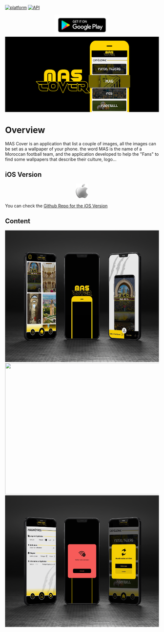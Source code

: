 [![platform](https://img.shields.io/badge/platform-Android-yellow.svg)](https://www.android.com)
[![API](https://img.shields.io/badge/API-23%2B-brightgreen.svg?style=plastic)](https://android-arsenal.com/api?level=23)

<center>
<a href="https://play.google.com/store/apps/details?id=tahadeta.example.mascover"><img src="/play_store_icon.png" width="180" height="70"/></a>
</center>
<img src="/mas_cover.png"/>

# Overview
MAS Cover is an application that list a couple of images, all the images can be set as a wallpaper of your phone.
the word MAS is the name of a Moroccan football team, and the application developed to help the "Fans" to find some wallpapers that describe their culture, logo...

## iOS Version
<center>
<a href="https://github.com/tahajadid/MASCover-iOS"><img src="/ios_iconn.png" width="40" height="46" style="max-width: 100%;"/></a>
</center>
   
You can check the [Github Repo for the iOS Version](https://github.com/tahajadid/MASCover-iOS)

## Content

<img src="/image_mas.png" width="600" height="430"/>

<img src="/image_mas-3.png" width="600" height="430"/>

<img src="/image_mas-2.png" width="600" height="430"/>
